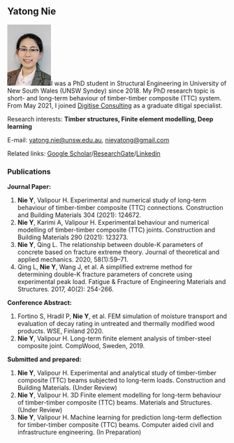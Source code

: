 ## Yatong Nie                             

<img src="images/PHOTO6.jpg" width="100">I was a PhD student in Structural Engineering in University of New South Wales (UNSW Syndey) since 2018. My PhD research topic is short- and long-term behaviour of timber-timber composite (TTC) system. From May 2021, I joined [Digitise Consulting](https://digitiseconsulting.com/) as a graduate ditigal specialist.

Research interests: **Timber structures, Finite element modelling, Deep learning**

E-mail: yatong.nie@unsw.edu.au, nieyatong@gmail.com

Related links: [Google Scholar](https://scholar.google.com/citations?hl=zh-CN&user=39jWzgIAAAAJ)/[ResearchGate](https://www.researchgate.net/profile/Yatong-Nie-2)/[Linkedin](https://www.linkedin.com/in/yatong-nie-18a123108/)


### Publications
**Journal Paper:**
1.	**Nie Y**, Valipour H. Experimental and numerical study of long-term behaviour of timber-timber composite (TTC) connections. Construction and Building Materials 304 (2021): 124672.
2.	**Nie Y**, Karimi A, Valipour H. Experimental behaviour and numerical modelling of timber-timber composite (TTC) joints. Construction and Building Materials 290 (2021): 123273.
3.	**Nie Y**, Qing L. The relationship between double-K parameters of concrete based on fracture extreme theory. Journal of theoretical and applied mechanics. 2020, 58(1):59–71.
4.	Qing L, **Nie Y**, Wang J, et al. A simplified extreme method for determining double-K fracture parameters of concrete using experimental peak load. Fatigue & Fracture of Engineering Materials and Structures. 2017, 40(2): 254-266.  

**Conference Abstract:**
1.	Fortino S, Hradil P, **Nie Y**, et al. FEM simulation of moisture transport and evaluation of decay rating in untreated and thermally modified wood products. WSE, Finland 2020.
2.	**Nie Y**, Valipour H. Long-term finite element analysis of timber-steel composite joint. CompWood, Sweden, 2019.  

**Submitted and prepared:**  
1.	**Nie Y**, Valipour H. Experimental and analytical study of timber-timber composite (TTC) beams subjected to long-term loads. Construction and Building Materials. (Under Review)
2.	**Nie Y**, Valipour H. 3D Finite element modelling for long-term behaviour of timber-timber composite (TTC) beams. Materials and Structures. (Under Review)
3.	**Nie Y**, Valipour H. Machine learning for prediction long-term deflection for timber-timber composite (TTC) beams. Computer aided civil and infrastructure engineering. (In Preparation)



